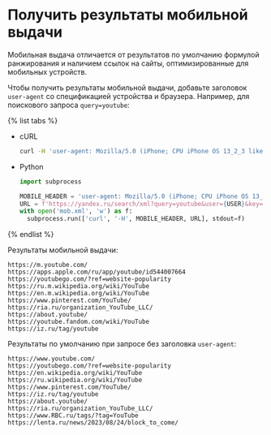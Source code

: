 # Получить результаты мобильной выдачи

Мобильная выдача отличается от результатов по умолчанию формулой ранжирования и наличием ссылок на сайты, оптимизированные для мобильных устройств.

Чтобы получить результаты мобильной выдачи, добавьте заголовок `user-agent` со спецификацией устройства и браузера. Например, для поискового запроса `query=youtube`:

{% list tabs %}

- cURL

  ```bash
  curl -H 'user-agent: Mozilla/5.0 (iPhone; CPU iPhone OS 13_2_3 like Mac OS X) AppleWebKit/605.1.15 (KHTML, like Gecko) Version/13.0.3 Mobile/15E148 Safari/604.1' 'https://yandex.ru/search/xml?query=youtube&user={USER}&key={KEY}&lr=2&l10n=en&page=0&groupby=attr%3Dd.mode%3Ddeep.groups-on-page%3D100.docs-in-group%3D1&filter=moderate&noredirect=1&nocache=da' 
  ```

- Python

  ```python
  import subprocess
  
  MOBILE_HEADER = 'user-agent: Mozilla/5.0 (iPhone; CPU iPhone OS 13_2_3 like Mac OS X) AppleWebKit/605.1.15 (KHTML, like Gecko) Version/13.0.3 Mobile/15E148 Safari/604.1'
  URL = f'https://yandex.ru/search/xml?query=youtube&user={USER}&key={KEY}&lr=2&l10n=en&page=0&groupby=attr%3Dd.mode%3Ddeep.groups-on-page%3D100.docs-in-group%3D1&filter=moderate&noredirect=1&nocache=da'
  with open('mob.xml', 'w') as f:
    subprocess.run(['curl', '-H', MOBILE_HEADER, URL], stdout=f)
  ```
  
{% endlist %}

Результаты мобильной выдачи: 

```text
https://m.youtube.com/
https://apps.apple.com/ru/app/youtube/id544007664
https://youtubego.com/?ref=website-popularity
https://ru.m.wikipedia.org/wiki/YouTube
https://en.m.wikipedia.org/wiki/YouTube
https://www.pinterest.com/YouTube/
https://ria.ru/organization_YouTube_LLC/
https://about.youtube/
https://youtube.fandom.com/wiki/YouTube
https://iz.ru/tag/youtube
```

Результаты по умолчанию при запросе без заголовка `user-agent`: 

```text
https://www.youtube.com/
https://youtubego.com/?ref=website-popularity
https://en.wikipedia.org/wiki/YouTube
https://ru.wikipedia.org/wiki/YouTube
https://www.pinterest.com/YouTube/
https://iz.ru/tag/youtube
https://about.youtube/
https://ria.ru/organization_YouTube_LLC/
https://www.RBC.ru/tags/?tag=YouTube
https://lenta.ru/news/2023/08/24/block_to_come/
```
